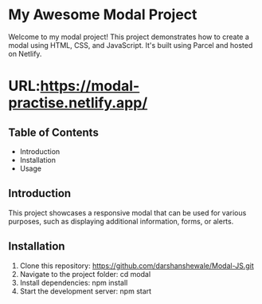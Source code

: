 # My Awesome Modal Project

Welcome to my modal project! This project demonstrates how to create a modal using HTML, CSS, and JavaScript. It's built using Parcel and hosted on Netlify.

# URL:https://modal-practise.netlify.app/


## Table of Contents
- Introduction
- Installation
- Usage
  

## Introduction
This project showcases a responsive modal that can be used for various purposes, such as displaying additional information, forms, or alerts.

## Installation
1. Clone this repository:
https://github.com/darshanshewale/Modal-JS.git
2. Navigate to the project folder:
cd modal
3. Install dependencies:
npm install
4. Start the development server:
npm start
